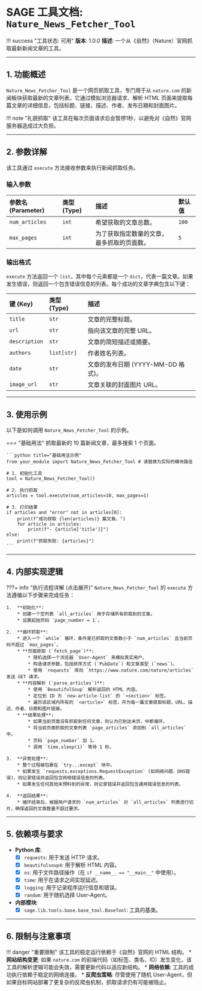 # SAGE 工具文档: `Nature_News_Fetcher_Tool`

!!! success "工具状态: 可用" **版本**: 1.0.0 **描述**: 一个从《自然》（Nature）官网抓取最新新闻文章的工具。

______________________________________________________________________

## 1. 功能概述

`Nature_News_Fetcher_Tool` 是一个网页抓取工具，专门用于从 `nature.com` 的新闻板块获取最新的文章列表。它通过模拟浏览器请求、解析 HTML
页面来提取每篇文章的详细信息，包括标题、链接、描述、作者、发布日期和封面图片。

!!! note "礼貌抓取" 该工具在每次页面请求后会暂停1秒，以避免对《自然》官网服务器造成过大负担。

______________________________________________________________________

## 2. 参数详解

该工具通过 `execute` 方法接收参数来执行新闻抓取任务。

### 输入参数

| 参数名 (Parameter) | 类型 (Type) | 描述                                       | 默认值 |
| :----------------- | :---------- | :----------------------------------------- | :----- |
| `num_articles`     | `int`       | 希望获取的文章总数。                       | `100`  |
| `max_pages`        | `int`       | 为了获取指定数量的文章，最多抓取的页面数。 | `5`    |

### 输出格式

`execute` 方法返回一个 `list`，其中每个元素都是一个 `dict`，代表一篇文章。如果发生错误，则返回一个包含错误信息的列表。每个成功的文章字典包含以下键：

| 键 (Key)      | 类型 (Type) | 描述                               |
| :------------ | :---------- | :--------------------------------- |
| `title`       | `str`       | 文章的完整标题。                   |
| `url`         | `str`       | 指向该文章的完整 URL。             |
| `description` | `str`       | 文章的简短描述或摘要。             |
| `authors`     | `list[str]` | 作者姓名列表。                     |
| `date`        | `str`       | 文章的发布日期 (YYYY-MM-DD 格式)。 |
| `image_url`   | `str`       | 文章关联的封面图片 URL。           |

______________________________________________________________________

## 3. 使用示例

以下是如何调用 `Nature_News_Fetcher_Tool` 的示例。

=== "基础用法" 抓取最新的 10 篇新闻文章，最多搜索 1 个页面。

````
```python title="基础用法示例"
from your_module import Nature_News_Fetcher_Tool # 请替换为实际的模块路径

# 1. 初始化工具
tool = Nature_News_Fetcher_Tool()

# 2. 执行抓取
articles = tool.execute(num_articles=10, max_pages=1)

# 3. 打印结果
if articles and "error" not in articles[0]:
    print(f"成功获取 {len(articles)} 篇文章。")
    for article in articles:
        print(f"- {article['title']}")
else:
    print(f"抓取失败: {articles}")
```
````

______________________________________________________________________

## 4. 内部实现逻辑

???+ info "执行流程详解 (点击展开)" `Nature_News_Fetcher_Tool` 的 `execute` 方法遵循以下步骤来完成任务：

```
1.  **初始化**:
    * 创建一个空列表 `all_articles` 用于存储所有抓取到的文章。
    * 设置起始页码 `page_number = 1`。

2.  **循环抓取**:
    * 进入一个 `while` 循环，条件是已抓取的文章数小于 `num_articles` 且当前页码不超过 `max_pages`。
    * **页面获取 (`fetch_page`)**:
        * 随机选择一个浏览器 `User-Agent` 来模拟真实用户。
        * 构造请求参数，包括排序方式 (`PubDate`) 和文章类型 (`news`)。
        * 使用 `requests` 库向 `https://www.nature.com/nature/articles` 发送 GET 请求。
    * **内容解析 (`parse_articles`)**:
        * 使用 `BeautifulSoup` 解析返回的 HTML 内容。
        * 定位到 ID 为 `new-article-list` 的 `<section>` 标签。
        * 遍历该区域内所有的 `<article>` 标签，并为每一篇文章提取标题、URL、描述、作者、日期和图片链接。
    * **结果处理**:
        * 如果当前页面没有抓取到任何文章，则认为已到达末页，中断循环。
        * 将当前页面抓取的文章列表 `page_articles` 添加到 `all_articles` 中。
        * 页码 `page_number` 加 1。
        * 调用 `time.sleep(1)` 等待 1 秒。

3.  **异常处理**:
    * 整个过程被包裹在 `try...except` 块中。
    * 如果发生 `requests.exceptions.RequestException` (如网络问题、DNS错误)，则记录错误并返回包含网络错误信息的列表。
    * 如果发生任何其他未预料到的异常，则记录错误并返回包含通用错误信息的列表。

4.  **返回结果**:
    * 循环结束后，根据用户请求的 `num_articles` 对 `all_articles` 列表进行切片，确保返回的文章数量不超过要求。
```

______________________________________________________________________

## 5. 依赖项与要求

- **Python 库**:
  - [x] `requests`: 用于发送 HTTP 请求。
  - [x] `beautifulsoup4`: 用于解析 HTML 内容。
  - [x] `os`: 用于文件路径操作（在 `if __name__ == "__main__"` 中使用）。
  - [x] `time`: 用于在请求之间实现延迟。
  - [x] `logging`: 用于记录程序运行信息和错误。
  - [x] `random`: 用于随机选择 User-Agent。
- **内部模块**:
  - [x] `sage.lib.tools.base.base_tool.BaseTool`: 工具的基类。

______________________________________________________________________

## 6. 限制与注意事项

!!! danger "重要限制" 该工具的稳定运行依赖于《自然》官网的 HTML 结构。 * **网站结构变更**: 如果 `nature.com`
的前端代码（如标签、类名、ID）发生变化，该工具的解析逻辑可能会失效，需要更新代码以适应新结构。 * **网络依赖**: 工具的成功执行依赖于稳定的网络连接。 * **反爬虫策略**: 尽管使用了随机
User-Agent，但如果目标网站部署了更复杂的反爬虫机制，抓取请求仍有可能被阻止。
